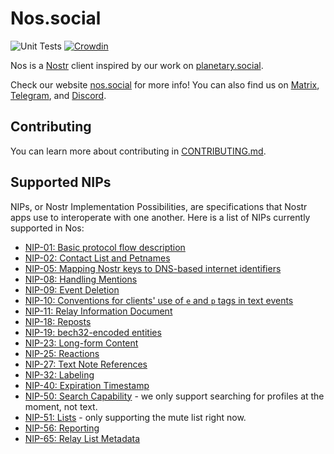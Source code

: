 # Nos.social

![Unit Tests](https://github.com/planetary-social/nos/actions/workflows/main.yml/badge.svg) [![Crowdin](https://badges.crowdin.net/nossocial/localized.svg)](https://crowdin.com/project/nossocial)

Nos is a [Nostr](https://nostr.com) client inspired by our work on [planetary.social](https://planetary.social). 

Check our website [nos.social](https://nos.social/) for more info! You can also find us on [Matrix](https://matrix.to/#/#planetary:matrix.org), [Telegram](https://t.me/planetarysocial), and [Discord](https://discord.gg/aNgVthyHac).

## Contributing 

You can learn more about contributing in [CONTRIBUTING.md](CONTRIBUTING.md).

## Supported NIPs

NIPs, or Nostr Implementation Possibilities, are specifications that Nostr apps use to interoperate with one another. Here is a list of NIPs currently supported in Nos:

- [NIP-01: Basic protocol flow description](https://github.com/nostr-protocol/nips/blob/master/01.md)
- [NIP-02: Contact List and Petnames](https://github.com/nostr-protocol/nips/blob/master/02.md)
- [NIP-05: Mapping Nostr keys to DNS-based internet identifiers](https://github.com/nostr-protocol/nips/blob/master/05.md)
- [NIP-08: Handling Mentions](https://github.com/nostr-protocol/nips/blob/master/08.md)
- [NIP-09: Event Deletion](https://github.com/nostr-protocol/nips/blob/master/09.md)
- [NIP-10: Conventions for clients' use of `e` and `p` tags in text events](https://github.com/nostr-protocol/nips/blob/master/10.md)
- [NIP-11: Relay Information Document](https://github.com/nostr-protocol/nips/blob/master/11.md)
- [NIP-18: Reposts](https://github.com/nostr-protocol/nips/blob/master/18.md)
- [NIP-19: bech32-encoded entities](https://github.com/nostr-protocol/nips/blob/master/19.md)
- [NIP-23: Long-form Content](https://github.com/nostr-protocol/nips/blob/master/23.md)
- [NIP-25: Reactions](https://github.com/nostr-protocol/nips/blob/master/25.md) 
- [NIP-27: Text Note References](https://github.com/nostr-protocol/nips/blob/master/27.md)
- [NIP-32: Labeling](https://github.com/nostr-protocol/nips/blob/master/32.md)
- [NIP-40: Expiration Timestamp](https://github.com/nostr-protocol/nips/blob/master/40.md)
- [NIP-50: Search Capability](https://github.com/nostr-protocol/nips/blob/master/50.md) - we only support searching for profiles at the moment, not text.
- [NIP-51: Lists](https://github.com/nostr-protocol/nips/blob/master/51.md) - only supporting the mute list right now.
- [NIP-56: Reporting](https://github.com/nostr-protocol/nips/blob/master/56.md)
- [NIP-65: Relay List Metadata](https://github.com/nostr-protocol/nips/blob/master/65.md)
